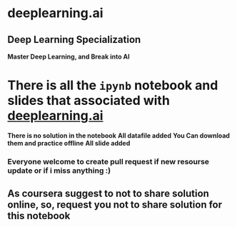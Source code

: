 # deeplearning.ai
## Deep Learning Specialization
**Master Deep Learning, and Break into AI**

# There is all the `ipynb` notebook and slides that associated with <a href="http://deeplearning.ai">deeplearning.ai</a>
**There is no solution in the notebook**
**All datafile added**
**You Can download them and practice offline**
**All slide added**

### Everyone welcome to create pull request if new resourse update or if i miss anything :)
## As coursera suggest to not to share solution online, so, request you not to share solution for this notebook
